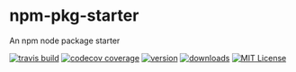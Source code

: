 # npm-pkg-starter
An npm node package starter

[![travis build](https://img.shields.io/travis/bartekus/npm-pkg-starter.svg?style=flat-square)](https://travis-ci.org/bartekus/npm-pkg-starter)
[![codecov coverage](https://img.shields.io/codecov/c/github/bartekus/npm-pkg-starter.svg?style=flat-square)](https://codecov.io/github/bartekus/npm-pkg-starter)
[![version](https://img.shields.io/npm/v/npm-pkg-starter.svg?style=flat-square)](https://npm.im/npm-pkg-starter)
[![downloads](https://img.shields.io/npm/dm/npm-pkg-starter.svg?style=flat-square)](https://npm-stat.com/charts.html?package=npm-pkg-starter&from=2018-12-05)
[![MIT License](https://img.shields.io/npm/l/npm-pkg-starter.svg?style=flat-square)](https://opensource.org/licenses/Apache-2.0)

